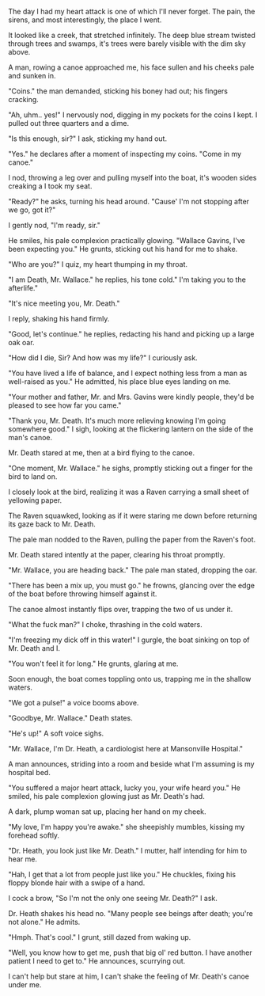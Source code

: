 The day I had my heart attack is one of which I'll never forget. The pain, the sirens, and most interestingly, the place I went.

It looked like a creek, that stretched infinitely. The deep blue stream twisted through trees and swamps, it's trees were barely visible with the dim sky above. 

A man, rowing a canoe approached me, his face sullen and his cheeks pale and sunken in.

"Coins." the man demanded, sticking his boney had out; his fingers cracking.

"Ah, uhm.. yes!" I nervously nod, digging in my pockets for the coins I kept. I pulled out three quarters and a dime.

"Is this enough, sir?" I ask, sticking my hand out.

"Yes." he declares after a moment of inspecting my coins. "Come in my canoe."

I nod, throwing a leg over and pulling myself into the boat, it's wooden sides creaking a I took my seat. 

"Ready?" he asks, turning his head around. "Cause' I'm not stopping after we go, got it?"

I gently nod, "I'm ready, sir."

He smiles, his pale complexion practically glowing. "Wallace Gavins, I've been expecting you." He grunts, sticking out his hand for me to shake. 

"Who are you?" I quiz, my heart thumping in my throat. 

"I am Death, Mr. Wallace." he replies, his tone cold." I'm taking you to the afterlife."

"It's nice meeting you, Mr. Death."

I reply, shaking his hand firmly.

"Good, let's continue." he replies, redacting his hand and picking up a large oak oar.

"How did I die, Sir? And how was my life?" I curiously ask.

"You have lived a life of balance, and I expect nothing less from a man as well-raised as you." He admitted, his place blue eyes landing on me. 

 "Your mother and father, Mr. and Mrs. Gavins were kindly people, they'd be pleased to see how far you came."

"Thank you, Mr. Death. It's much more relieving knowing I'm going somewhere good." I sigh, looking at the flickering lantern on the side of the man's canoe. 

Mr. Death stared at me, then at a bird flying to the canoe. 

"One moment, Mr. Wallace." he sighs, promptly sticking out a finger for the bird to land on. 

I closely look at the bird, realizing it was a Raven carrying a small sheet of yellowing paper. 

The Raven squawked, looking as if it were staring me down before returning its gaze back to Mr. Death. 

The pale man nodded to the Raven, pulling the paper from the Raven's foot. 

Mr. Death stared intently at the paper, clearing his throat promptly. 

"Mr. Wallace, you are heading back." The pale man stated, dropping the oar. 

"There has been a mix up, you must go." he frowns, glancing over the edge of the boat before throwing himself against it. 

The canoe almost instantly flips over, trapping the two of us under it. 

"What the fuck man?" I choke, thrashing in the cold waters. 

"I'm freezing my dick off in this water!" I gurgle, the boat sinking on top of Mr. Death and I. 

"You won't feel it for long." He grunts, glaring at me. 

Soon enough, the boat comes toppling onto us, trapping me in the shallow waters.

"We got a pulse!" a voice booms above. 

"Goodbye, Mr. Wallace." Death states. 

"He's up!" A soft voice sighs. 

"Mr. Wallace, I'm Dr. Heath, a cardiologist here at Mansonville Hospital."

 A man announces, striding into a room and beside what I'm assuming is my hospital bed. 

"You suffered a major heart attack, lucky you, your wife heard you." He smiled, his pale complexion glowing just as Mr. Death's had. 

A dark, plump woman sat up, placing her hand on my cheek. 

"My love, I'm happy you're awake." she sheepishly mumbles, kissing my forehead softly.

"Dr. Heath, you look just like Mr. Death." I mutter, half intending for him to hear me. 

"Hah, I get that a lot from people just like you." He chuckles, fixing his floppy blonde hair with a swipe of a hand. 

I cock a brow, "So I'm not the only one seeing Mr. Death?" I ask. 

Dr. Heath shakes his head no. "Many people see beings after death; you're not alone." He admits. 

"Hmph. That's cool." I grunt, still dazed from waking up. 

"Well, you know how to get me, push that big ol' red button. I have another patient I need to get to." He announces, scurrying out. 

I can't help but stare at him, I can't shake the feeling of Mr. Death's canoe under me.